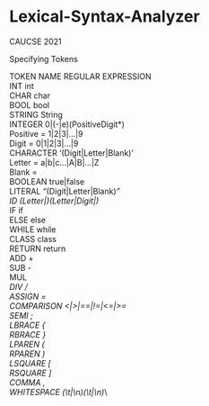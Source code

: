 # Lexical-Syntax-Analyzer
CAUCSE 2021

Specifying Tokens

TOKEN NAME	REGULAR EXPRESSION\
INT	int\
CHAR	char\
BOOL	bool\
STRING	String\
INTEGER	0|(-|e)(PositiveDigit*)\
Positive = 1|2|3|…|9\
Digit = 0|1|2|3|…|9\
CHARACTER	‘(Digit|Letter|Blank)’\
Letter = a|b|c…|A|B|…|Z\
Blank = \
BOOLEAN	true|false\
LITERAL	“(Digit|Letter|Blank)*”\
ID	(Letter|_)(Letter|Digit|_)*\
IF	if\
ELSE	else\
WHILE	while\
CLASS	class\
RETURN	return\
ADD	+\
SUB	-\
MUL	*\
DIV	/\
ASSIGN	=\
COMPARISON	<|>|==|!=|<=|>=\
SEMI	;\
LBRACE	{\
RBRACE	}\
LPAREN	(\
RPAREN	)\
LSQUARE	[\
RSQUARE	]\
COMMA	,\
WHITESPACE	(\t|\n)(\t|\n)*\

